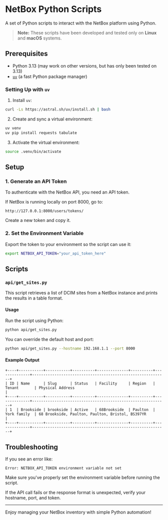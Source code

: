 # NetBox Python Scripts

A set of Python scripts to interact with the NetBox platform using Python.

> **Note:** These scripts have been developed and tested only on **Linux** and **macOS** systems.

## Prerequisites

- Python 3.13 (may work on other versions, but has only been tested on 3.13)
- [`uv`](https://github.com/astral-sh/uv) (a fast Python package manager)

### Setting Up with `uv`

1. Install `uv`:
```bash
curl -Ls https://astral.sh/uv/install.sh | bash
```

2. Create and sync a virtual environment:
```bash
uv venv
uv pip install requests tabulate
```

3. Activate the virtual environment:
```bash
source .venv/bin/activate
```

## Setup

### 1. Generate an API Token

To authenticate with the NetBox API, you need an API token.

If NetBox is running locally on port 8000, go to:

```
http://127.0.0.1:8000/users/tokens/
```

Create a new token and copy it.

### 2. Set the Environment Variable

Export the token to your environment so the script can use it:
```bash
export NETBOX_API_TOKEN="your_api_token_here"
```

## Scripts

### `api/get_sites.py`

This script retrieves a list of DCIM sites from a NetBox instance and prints the results in a table format.

#### Usage

Run the script using Python:
```bash
python api/get_sites.py
```

You can override the default host and port:
```bash
python api/get_sites.py --hostname 192.168.1.1 --port 8000
```

#### Example Output

```
+----+-----------+-----------+----------+--------------+----------+--------------+------------------------------------------------------------+
| ID | Name      | Slug      | Status   | Facility     | Region   | Tenant       | Physical Address                                            |
+----+-----------+-----------+----------+--------------+----------+--------------+------------------------------------------------------------+
| 1  | Brookside | brookside | Active   | 68Brookside  | Paulton  | York family  | 68 Brookside, Paulton, Paulton, Bristol, BS397YR         |
+----+-----------+-----------+----------+--------------+----------+--------------+------------------------------------------------------------+
```

## Troubleshooting

If you see an error like:
```
Error: NETBOX_API_TOKEN environment variable not set
```
Make sure you've properly set the environment variable before running the script.

If the API call fails or the response format is unexpected, verify your hostname, port, and token.

---

Enjoy managing your NetBox inventory with simple Python automation!

